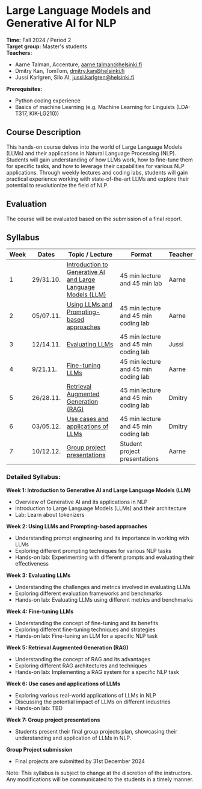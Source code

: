 # Large Language Models and Generative AI for NLP

**Time:** Fall 2024 / Period 2\
**Target group:** Master's students\
**Teachers:** 
* Aarne Talman, Accenture, [aarne.talman@helsinki.fi](mailto:aarne.talman@helsinki.fi)
* Dmitry Kan, TomTom, [dmitry.kan@helsinki.fi](mailto:dmitry.kan@helsinki.fi)
* Jussi Karlgren, Silo AI, [jussi.karlgren@helsinki.fi](mailto:jussi.karlgren@helsinki.fi)

**Prerequisites:** 
* Python coding experience
* Basics of machine Learning (e.g. Machine Learning for Linguists (LDA-T317, KIK-LG210))

## Course Description

This hands-on course delves into the world of Large Language Models (LLMs) and their applications in Natural Language Processing (NLP). Students will gain understanding of how LLMs work, how to fine-tune them for specific tasks, and how to leverage their capabilities for various NLP applications. Through weekly lectures and coding labs, students will gain practical experience working with state-of-the-art LLMs and explore their potential to revolutionize the field of NLP.

## Evaluation

The course will be evaluated based on the submission of a final report.

## Syllabus

| Week | Dates     | Topic / Lecture                                                          | Format                               | Teacher |
|------|-----------|--------------------------------------------------------------------------|--------------------------------------|---------|
| 1    | 29/31.10. | [Introduction to Generative AI and Large Language Models (LLM)](week-1/) | 45 min lecture and 45 min lab | Aarne   |
| 2    | 05/07.11. | [Using LLMs and Prompting-based approaches](week-2/)                     | 45 min lecture and 45 min coding lab | Aarne   |
| 3    | 12/14.11. | [Evaluating LLMs](week-3/)                                               | 45 min lecture and 45 min coding lab | Jussi   |
| 4    | 9/21.11.  | [Fine-tuning LLMs](week-4/)                                              | 45 min lecture and 45 min coding lab | Aarne   |
| 5    | 26/28.11. | [Retrieval Augmented Generation (RAG)](week-5/)                          | 45 min lecture and 45 min coding lab | Dmitry  |
| 6    | 03/05.12. | [Use cases and applications of LLMs](week-6/)                            | 45 min lecture and 45 min coding lab | Dmitry  |
| 7    | 10/12.12. | [Group project presentations](week-7/)                                   | Student project presentations        | Aarne   |


### Detailed Syllabus:

**Week 1: Introduction to Generative AI and Large Language Models (LLM)**
* Overview of Generative AI and its applications in NLP
* Introduction to Large Language Models (LLMs) and their architecture
* Lab: Learn about tokenizers

**Week 2: Using LLMs and Prompting-based approaches**
* Understanding prompt engineering and its importance in working with LLMs
* Exploring different prompting techniques for various NLP tasks
* Hands-on lab: Experimenting with different prompts and evaluating their effectiveness

**Week 3: Evaluating LLMs**
* Understanding the challenges and metrics involved in evaluating LLMs
* Exploring different evaluation frameworks and benchmarks
* Hands-on lab: Evaluating LLMs using different metrics and benchmarks

**Week 4: Fine-tuning LLMs**
* Understanding the concept of fine-tuning and its benefits
* Exploring different fine-tuning techniques and strategies
* Hands-on lab: Fine-tuning an LLM for a specific NLP task

**Week 5: Retrieval Augmented Generation (RAG)**
* Understanding the concept of RAG and its advantages
* Exploring different RAG architectures and techniques
* Hands-on lab: Implementing a RAG system for a specific NLP task

**Week 6: Use cases and applications of LLMs**
* Exploring various real-world applications of LLMs in NLP
* Discussing the potential impact of LLMs on different industries
* Hands-on lab: TBD

**Week 7: Group project presentations**
* Students present their final group projects plan, showcasing their understanding and application of LLMs in NLP.

**Group Project submission**
* Final projects are submitted by 31st December 2024

Note: This syllabus is subject to change at the discretion of the instructors. Any modifications will be communicated to the students in a timely manner.